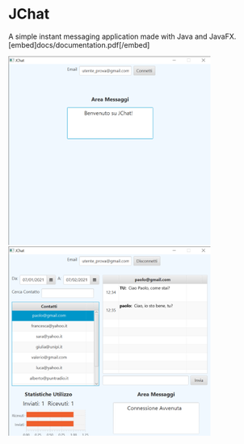 # JChat
A simple instant messaging application made with Java and JavaFX.
[embed]docs/documentation.pdf[/embed]

<img src="docs/screenshots/login.png" alt="JChat Screen 1" width="400px"/>    <img src="docs/screenshots/dashboard.png" alt="JChat Screen 1" width="400px"/>

